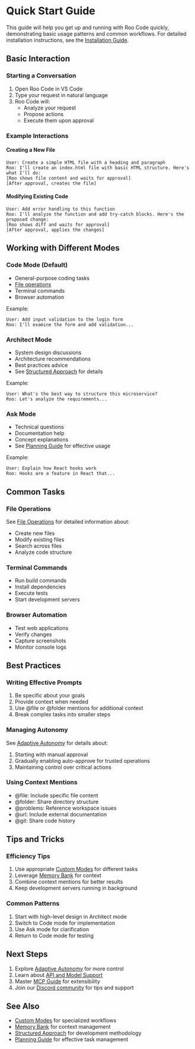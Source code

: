 # Quick Start Guide

This guide will help you get up and running with Roo Code quickly, demonstrating basic usage patterns and common workflows. For detailed installation instructions, see the [Installation Guide](installation.md).

## Basic Interaction

### Starting a Conversation
1. Open Roo Code in VS Code
2. Type your request in natural language
3. Roo Code will:
   - Analyze your request
   - Propose actions
   - Execute them upon approval

### Example Interactions

#### Creating a New File
```
User: Create a simple HTML file with a heading and paragraph
Roo: I'll create an index.html file with basic HTML structure. Here's what I'll do:
[Roo shows file content and waits for approval]
[After approval, creates the file]
```

#### Modifying Existing Code
```
User: Add error handling to this function
Roo: I'll analyze the function and add try-catch blocks. Here's the proposed change:
[Roo shows diff and waits for approval]
[After approval, applies the changes]
```

## Working with Different Modes

### Code Mode (Default)
- General-purpose coding tasks
- [File operations](file-operations.md)
- Terminal commands
- Browser automation

Example:
```
User: Add input validation to the login form
Roo: I'll examine the form and add validation...
```

### Architect Mode
- System design discussions
- Architecture recommendations
- Best practices advice
- See [Structured Approach](structured-approach.md) for details

Example:
```
User: What's the best way to structure this microservice?
Roo: Let's analyze the requirements...
```

### Ask Mode
- Technical questions
- Documentation help
- Concept explanations
- See [Planning Guide](planning-guide.md) for effective usage

Example:
```
User: Explain how React hooks work
Roo: Hooks are a feature in React that...
```

## Common Tasks

### File Operations
See [File Operations](file-operations.md) for detailed information about:
- Create new files
- Modify existing files
- Search across files
- Analyze code structure

### Terminal Commands
- Run build commands
- Install dependencies
- Execute tests
- Start development servers

### Browser Automation
- Test web applications
- Verify changes
- Capture screenshots
- Monitor console logs

## Best Practices

### Writing Effective Prompts
1. Be specific about your goals
2. Provide context when needed
3. Use @file or @folder mentions for additional context
4. Break complex tasks into smaller steps

### Managing Autonomy
See [Adaptive Autonomy](adaptive-autonomy.md) for details about:
1. Starting with manual approval
2. Gradually enabling auto-approve for trusted operations
3. Maintaining control over critical actions

### Using Context Mentions
- @file: Include specific file content
- @folder: Share directory structure
- @problems: Reference workspace issues
- @url: Include external documentation
- @git: Share code history

## Tips and Tricks

### Efficiency Tips
1. Use appropriate [Custom Modes](custom-modes.md) for different tasks
2. Leverage [Memory Bank](memory-bank.md) for context
3. Combine context mentions for better results
4. Keep development servers running in background

### Common Patterns
1. Start with high-level design in Architect mode
2. Switch to Code mode for implementation
3. Use Ask mode for clarification
4. Return to Code mode for testing

## Next Steps

1. Explore [Adaptive Autonomy](adaptive-autonomy.md) for more control
2. Learn about [API and Model Support](api-model-support.md)
3. Master [MCP Guide](mcp-guide.md) for extensibility
4. Join our [Discord community](https://discord.gg/roocode) for tips and support

## See Also

- [Custom Modes](custom-modes.md) for specialized workflows
- [Memory Bank](memory-bank.md) for context management
- [Structured Approach](structured-approach.md) for development methodology
- [Planning Guide](planning-guide.md) for effective task management